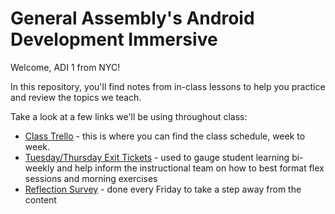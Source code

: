 # General Assembly's Android Development Immersive

Welcome, ADI 1 from NYC!  

In this repository, you'll find notes from in-class lessons to help you practice and review the topics we teach.

Take a look at a few links we'll be using throughout class:

- [Class Trello](https://trello.com/b/5i1LaVTy/adi-1-nyc) - this is where you can find the class schedule, week to week.
- [Tuesday/Thursday Exit Tickets](http://goo.gl/forms/LuPZuy7jD0) - used to gauge student learning bi-weekly and help inform the instructional team on how to best format flex sessions and morning exercises
- [Reflection Survey](http://goo.gl/forms/BqC4iulHzn) - done every Friday to take a step away from the content
